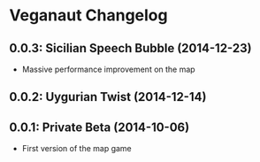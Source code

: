 Veganaut Changelog
==================

0.0.3: Sicilian Speech Bubble (2014-12-23)
------------------------------------------

* Massive performance improvement on the map


0.0.2: Uygurian Twist (2014-12-14)
----------------------------------




0.0.1: Private Beta (2014-10-06)
--------------------------------

* First version of the map game
